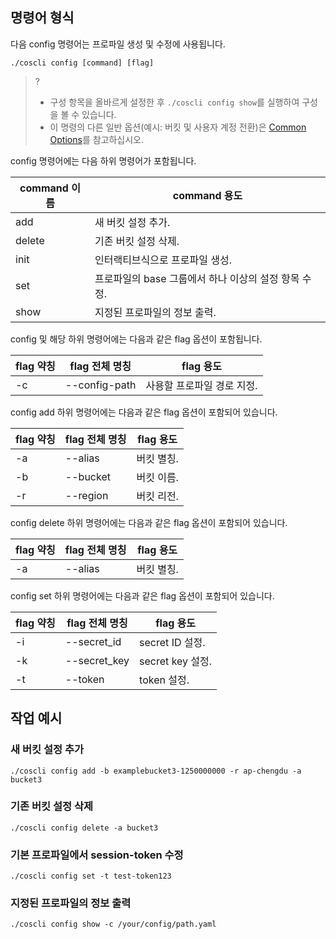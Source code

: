 
## 명령어 형식

다음 config 명령어는 프로파일 생성 및 수정에 사용됩니다.

```
./coscli config [command] [flag]
```

>? 
>- 구성 항목을 올바르게 설정한 후 `./coscli config show`를 실행하여 구성을 볼 수 있습니다.
>- 이 명령의 다른 일반 옵션(예시: 버킷 및 사용자 계정 전환)은 [Common Options](https://intl.cloud.tencent.com/document/product/436/46273)를 참고하십시오.
>

<span id="config"></span>

config 명령어에는 다음 하위 명령어가 포함됩니다.

| command 이름 | command 용도                               |
| ------------ | ------------------------------------------ |
| add          | 새 버킷 설정 추가.                   |
| delete       | 기존 버킷 설정 삭제.             |
| init         | 인터랙티브식으로 프로파일 생성.                     |
| set          | 프로파일의 base 그룹에서 하나 이상의 설정 항목 수정. |
| show         | 지정된 프로파일의 정보 출력.                 |

config 및 해당 하위 명령어에는 다음과 같은 flag 옵션이 포함됩니다.

| flag 약칭 | flag 전체 명칭     | flag 용도                  |
| --------- | ------------- | -------------------------- |
| -c        | --config-path | 사용할 프로파일 경로 지정. |

config add 하위 명령어에는 다음과 같은 flag 옵션이 포함되어 있습니다.

| flag 약칭 | flag 전체 명칭 | flag 용도    |
| --------- | --------- | ------------ |
| -a        | --alias   | 버킷 별칭. |
| -b        | --bucket  | 버킷 이름. |
| -r        | --region  | 버킷 리전. |

config delete 하위 명령어에는 다음과 같은 flag 옵션이 포함되어 있습니다.

| flag 약칭 | flag 전체 명칭 | flag 용도    |
| --------- | --------- | ------------ |
| -a        | --alias   | 버킷 별칭. |

config set 하위 명령어에는 다음과 같은 flag 옵션이 포함되어 있습니다.

| flag 약칭 | flag 전체 명칭    | flag 용도         |
| --------- | ------------ | ----------------- |
| -i        | --secret_id  | secret ID 설정.  |
| -k        | --secret_key | secret key 설정. |
| -t        | --token      | token 설정.      |

## 작업 예시

### 새 버킷 설정 추가

```
./coscli config add -b examplebucket3-1250000000 -r ap-chengdu -a bucket3
```

### 기존 버킷 설정 삭제

```
./coscli config delete -a bucket3
```

### 기본 프로파일에서 session-token 수정

```
./coscli config set -t test-token123
```

### 지정된 프로파일의 정보 출력

```
./coscli config show -c /your/config/path.yaml
```
